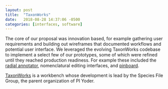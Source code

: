```yaml
---
layout: post
title:  "TaxonWorks"
date:   2018-08-28 14:37:06 -0500
categories: [interfaces, software]
---
```


The core of our proposal was innovation based, for example gathering user requirements and building out wireframes that documented workflows and potential user interface. We leveraged the evolving TaxonWorks codebase to implement a select few of our prototypes, some of which were refined until they reached production readiness.  For example these included the [radial annotator](/interfaces/semantics/2018/08/28/Radial-annotators.html), nomenclatural editing interfaces, and [pinboard](/interfaces/2018/08/28/Pinboard.html).

[TaxonWorks](http://taxonworks.org/) is a workbench whose development is lead by the Species File Group, the parent organization of PI Yoder. 
